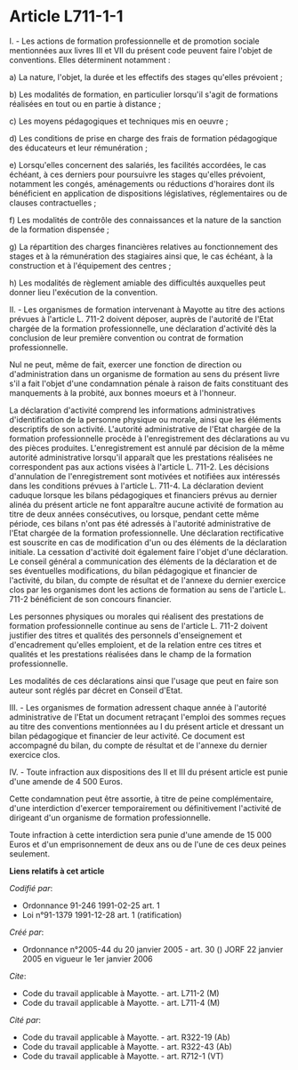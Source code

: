 # Article L711-1-1

I. - Les actions de formation professionnelle et de promotion sociale mentionnées aux livres III et VII du présent code
peuvent faire l'objet de conventions. Elles déterminent notamment :

a) La nature, l'objet, la durée et les effectifs des stages qu'elles prévoient ;

b) Les modalités de formation, en particulier lorsqu'il s'agit de formations réalisées en tout ou en partie à distance ;

c) Les moyens pédagogiques et techniques mis en oeuvre ;

d) Les conditions de prise en charge des frais de formation pédagogique des éducateurs et leur rémunération ;

e) Lorsqu'elles concernent des salariés, les facilités accordées, le cas échéant, à ces derniers pour poursuivre les stages
qu'elles prévoient, notamment les congés, aménagements ou réductions d'horaires dont ils bénéficient en application de
dispositions législatives, réglementaires ou de clauses contractuelles ;

f) Les modalités de contrôle des connaissances et la nature de la sanction de la formation dispensée ;

g) La répartition des charges financières relatives au fonctionnement des stages et à la rémunération des stagiaires ainsi
que, le cas échéant, à la construction et à l'équipement des centres ;

h) Les modalités de règlement amiable des difficultés auxquelles peut donner lieu l'exécution de la convention.

II. - Les organismes de formation intervenant à Mayotte au titre des actions prévues à l'article L. 711-2 doivent déposer,
auprès de l'autorité de l'Etat chargée de la formation professionnelle, une déclaration d'activité dès la conclusion de leur
première convention ou contrat de formation professionnelle.

Nul ne peut, même de fait, exercer une fonction de direction ou d'administration dans un organisme de formation au sens du
présent livre s'il a fait l'objet d'une condamnation pénale à raison de faits constituant des manquements à la probité, aux
bonnes moeurs et à l'honneur.

La déclaration d'activité comprend les informations administratives d'identification de la personne physique ou morale, ainsi
que les éléments descriptifs de son activité. L'autorité administrative de l'Etat chargée de la formation professionnelle
procède à l'enregistrement des déclarations au vu des pièces produites. L'enregistrement est annulé par décision de la même
autorité administrative lorsqu'il apparaît que les prestations réalisées ne correspondent pas aux actions visées à l'article
L. 711-2. Les décisions d'annulation de l'enregistrement sont motivées et notifiées aux intéressés dans les conditions
prévues à l'article L. 711-4. La déclaration devient caduque lorsque les bilans pédagogiques et financiers prévus au dernier
alinéa du présent article ne font apparaître aucune activité de formation au titre de deux années consécutives, ou lorsque,
pendant cette même période, ces bilans n'ont pas été adressés à l'autorité administrative de l'Etat chargée de la formation
professionnelle. Une déclaration rectificative est souscrite en cas de modification d'un ou des éléments de la déclaration
initiale. La cessation d'activité doit également faire l'objet d'une déclaration. Le conseil général a communication des
éléments de la déclaration et de ses éventuelles modifications, du bilan pédagogique et financier de l'activité, du bilan, du
compte de résultat et de l'annexe du dernier exercice clos par les organismes dont les actions de formation au sens de
l'article L. 711-2 bénéficient de son concours financier.

Les personnes physiques ou morales qui réalisent des prestations de formation professionnelle continue au sens de l'article
L. 711-2 doivent justifier des titres et qualités des personnels d'enseignement et d'encadrement qu'elles emploient, et de la
relation entre ces titres et qualités et les prestations réalisées dans le champ de la formation professionnelle.

Les modalités de ces déclarations ainsi que l'usage que peut en faire son auteur sont réglés par décret en Conseil d'Etat.

III. - Les organismes de formation adressent chaque année à l'autorité administrative de l'Etat un document retraçant
l'emploi des sommes reçues au titre des conventions mentionnées au I du présent article et dressant un bilan pédagogique et
financier de leur activité. Ce document est accompagné du bilan, du compte de résultat et de l'annexe du dernier exercice
clos.

IV. - Toute infraction aux dispositions des II et III du présent article est punie d'une amende de 4 500 Euros.

Cette condamnation peut être assortie, à titre de peine complémentaire, d'une interdiction d'exercer temporairement ou
définitivement l'activité de dirigeant d'un organisme de formation professionnelle.

Toute infraction à cette interdiction sera punie d'une amende de 15 000 Euros et d'un emprisonnement de deux ans ou de l'une
de ces deux peines seulement.

**Liens relatifs à cet article**

_Codifié par_:

  - Ordonnance 91-246 1991-02-25 art. 1
  - Loi n°91-1379 1991-12-28 art. 1 (ratification)

_Créé par_:

  - Ordonnance n°2005-44 du 20 janvier 2005 - art. 30 () JORF 22 janvier 2005 en vigueur le 1er janvier 2006

_Cite_:

  - Code du travail applicable à Mayotte. - art. L711-2 (M)
  - Code du travail applicable à Mayotte. - art. L711-4 (M)

_Cité par_:

  - Code du travail applicable à Mayotte. - art. R322-19 (Ab)
  - Code du travail applicable à Mayotte. - art. R322-43 (Ab)
  - Code du travail applicable à Mayotte. - art. R712-1 (VT)
